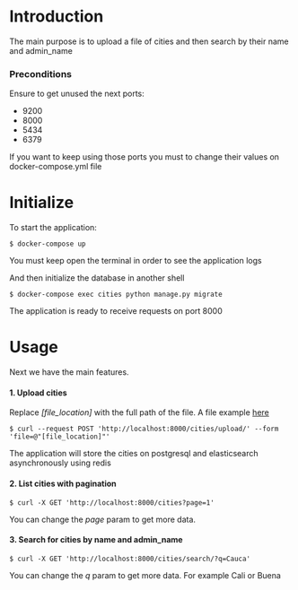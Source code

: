 
# Introduction

The main purpose is to upload a file of cities and then search by their name and admin_name 

### Preconditions

Ensure to get unused the next ports:

* 9200
* 8000
* 5434
* 6379

If you want to keep using those ports 
you must to change their values on docker-compose.yml file

# Initialize

To start the application:

    $ docker-compose up
    
You must keep open the terminal in order to see the application logs

And then initialize the database in another shell 

    $ docker-compose exec cities python manage.py migrate

The application is ready to receive requests on port 8000
      

# Usage

Next we have the main features.

#### 1. Upload cities

Replace *[file_location]* with the full path of the file. 
A file example [here](https://drive.google.com/file/d/1qF2OuiLviWcfazaU97sOYWdCMfWrAXg0/view?usp=sharing)

    $ curl --request POST 'http://localhost:8000/cities/upload/' --form 'file=@"[file_location]"'


The application will store the cities on postgresql and elasticsearch asynchronously using redis

    

#### 2. List cities with pagination

    $ curl -X GET 'http://localhost:8000/cities?page=1'

You can change the *page* param to get more data.

#### 3. Search for cities by name and admin_name

    $ curl -X GET 'http://localhost:8000/cities/search/?q=Cauca'

You can change the *q* param to get more data. For example Cali or Buena
